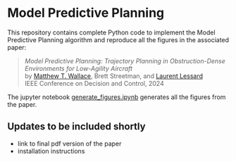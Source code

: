 # Model Predictive Planning

This repository contains complete Python code to implement the Model Predictive Planning algorithm and reproduce all the figures in the associated paper:

> _Model Predictive Planning: Trajectory Planning in Obstruction-Dense Environments for Low-Agility Aircraft_<br/>
> by [Matthew T. Wallace](https://scholar.google.com/citations?hl=en&user=XizTm5sAAAAJ), Brett Streetman, and [Laurent Lessard](https://laurentlessard.com/)<br/>
> IEEE Conference on Decision and Control, 2024

The jupyter notebook [generate_figures.ipynb](https://github.com/QCGroup/mpp/blob/main/generate_figures.ipynb) generates all the figures from the paper.

## Updates to be included shortly

- link to final pdf version of the paper
- installation instructions
